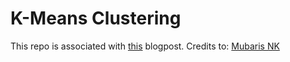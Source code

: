 # K-Means Clustering

This repo is associated with [this](https://mubaris.com/posts/kmeans-clustering/) blogpost.
Credits to: [Mubaris NK](https://github.com/mubaris)